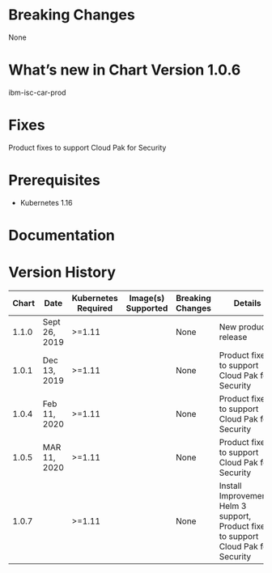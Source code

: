 # Breaking Changes
None

# What’s new in Chart Version 1.0.6
ibm-isc-car-prod


# Fixes
Product fixes to support Cloud Pak for Security

# Prerequisites
* Kubernetes 1.16

# Documentation


# Version History
| Chart | Date | Kubernetes Required | Image(s) Supported | Breaking Changes | Details |
| ----- | ---- | ------------ | ------------------ | ---------------- | ------- |
| 1.1.0 | Sept 26, 2019|  >=1.11 | | None  | New product release |
| 1.0.1| Dec 13, 2019|  >=1.11 | | None  |Product fixes to support Cloud Pak for Security|
| 1.0.4| Feb 11, 2020|  >=1.11 | | None  |Product fixes to support Cloud Pak for Security|
| 1.0.5| MAR 11, 2020|  >=1.11 | | None  |Product fixes to support Cloud Pak for Security|
| 1.0.7| |  >=1.11 | | None  | Install Improvements, Helm 3 support, Product fixes to support Cloud Pak for Security|



